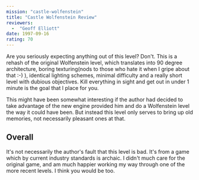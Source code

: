 ```yaml
---
mission: "castle-wolfenstein"
title: "Castle Wolfenstein Review"
reviewers: 
  -  "Geoff Elliott"
date: 1997-09-16
rating: 70
---
```


Are you seriously expecting anything out of this level? Don't. This is a rehash of the original Wolfenstein level, which translates into 90 degree architecture, boring texturing(nods to those who hate it when I gripe about that :-) ), identical lighting schemes, minimal difficulty and a really short level with dubious objectives. Kill everything in sight and get out in under 1 minute is the goal that I place for you.

This might have been somewhat interesting if the author had decided to take advantage of the new engine provided him and do a Wolfenstein level the way it could have been. But instead this level only serves to bring up old memories, not necessarily pleasant ones at that.

## Overall

It's not necessarily the author's fault that this level is bad. It's from a game which by current industry standards is archaic. I didn't much care for the original game, and am much happier working my way through one of the more recent levels. I think you would be too.
